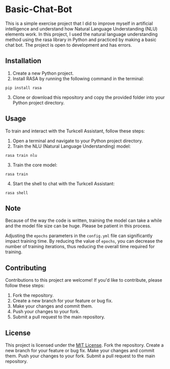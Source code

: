 # Basic-Chat-Bot
This is a simple exercise project that I did to improve myself in artificial intelligence and understand how Natural Language Understanding (NLU) elements work. In this project, I used the natural language understanding method using the rasa library in Python and practiced by making a basic chat bot. The project is open to development and has errors.
## Installation
1. Create a new Python project.
2. Install RASA by running the following command in the terminal:
```
pip install rasa
```
3. Clone or download this repository and copy the provided folder into your Python project directory.

## Usage
To train and interact with the Turkcell Assistant, follow these steps:
1. Open a terminal and navigate to your Python project directory.
2. Train the NLU (Natural Language Understanding) model:
```
rasa train nlu
```
3. Train the core model:
```
rasa train
```
4. Start the shell to chat with the Turkcell Assistant:
```
rasa shell
```
## Note
Because of the way the code is written, training the model can take a while and the model file size can be huge. Please be patient in this process.

Adjusting the `epochs` parameters in the `config.yml` file can significantly impact training time. By reducing the value of `epochs`, you can decrease the number of training iterations, thus reducing the overall time required for training.


## Contributing
Contributions to this project are welcome! If you'd like to contribute, please follow these steps:
1. Fork the repository.
2. Create a new branch for your feature or bug fix.
3. Make your changes and commit them.
4. Push your changes to your fork.
5. Submit a pull request to the main repository.

## License
This project is licensed under the [MIT License](LICENSE.txt).
Fork the repository.
Create a new branch for your feature or bug fix.
Make your changes and commit them.
Push your changes to your fork.
Submit a pull request to the main repository.
